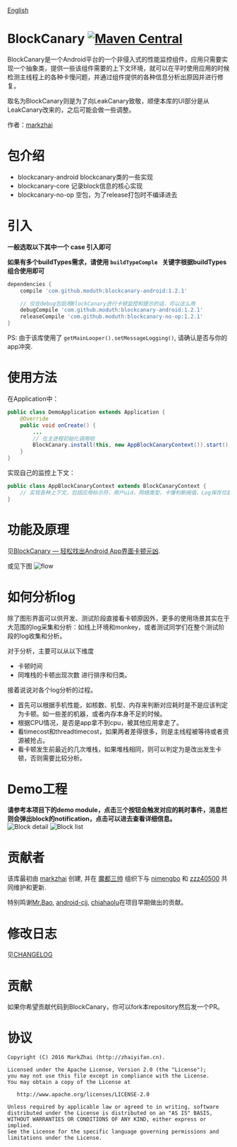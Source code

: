 [English](https://github.com/moduth/blockcanary/blob/master/README.md)

# BlockCanary [![Maven Central](https://maven-badges.herokuapp.com/maven-central/com.github.moduth/blockcanary-android/badge.svg?style=flat)](https://maven-badges.herokuapp.com/maven-central/com.github.moduth/blockcanary-android)
BlockCanary是一个Android平台的一个非侵入式的性能监控组件，应用只需要实现一个抽象类，提供一些该组件需要的上下文环境，就可以在平时使用应用的时候检测主线程上的各种卡慢问题，并通过组件提供的各种信息分析出原因并进行修复。

取名为BlockCanary则是为了向LeakCanary致敬，顺便本库的UI部分是从LeakCanary改来的，之后可能会做一些调整。

作者：[markzhai](https://github.com/markzhai)

# 包介绍
- blockcanary-android blockcanary类的一些实现
- blockcanary-core    记录block信息的核心实现
- blockcanary-no-op   空包，为了release打包时不编译进去

# 引入

**一般选取以下其中一个 case 引入即可**

**如果有多个buildTypes需求，请使用 ```buildTypeComple ``` 关键字根据buildTypes组合使用即可**

```gradle
dependencies {
    compile 'com.github.moduth:blockcanary-android:1.2.1'

    // 仅在debug包启用BlockCanary进行卡顿监控和提示的话，可以这么用
    debugCompile 'com.github.moduth:blockcanary-android:1.2.1'
    releaseCompile 'com.github.moduth:blockcanary-no-op:1.2.1'
}
```

PS: 由于该库使用了 `getMainLooper().setMessageLogging()`, 请确认是否与你的app冲突.


# 使用方法
在Application中：
```java
public class DemoApplication extends Application {
    @Override
    public void onCreate() {
        ...
        // 在主进程初始化调用哈
        BlockCanary.install(this, new AppBlockCanaryContext()).start();
    }
}
```

实现自己的监控上下文：
```java
public class AppBlockCanaryContext extends BlockCanaryContext {
    // 实现各种上下文，包括应用标示符，用户uid，网络类型，卡慢判断阙值，Log保存位置等
}
```

# 功能及原理
见[BlockCanary — 轻松找出Android App界面卡顿元凶](http://blog.zhaiyifan.cn/2016/01/16/BlockCanaryTransparentPerformanceMonitor/).

或见下图
![flow](art/flow-cn.png "flow")

# 如何分析log
除了图形界面可以供开发、测试阶段直接看卡顿原因外，更多的使用场景其实在于大范围的log采集和分析：如线上环境和monkey，或者测试同学们在整个测试阶段的log收集和分析。

对于分析，主要可以从以下维度
- 卡顿时间
- 同堆栈的卡顿出现次数
进行排序和归类。

接着说说对各个log分析的过程。
- 首先可以根据手机性能，如核数、机型、内存来判断对应耗时是不是应该判定为卡顿。如一些差的机器，或者内存本身不足的时候。
- 根据CPU情况，是否是app拿不到cpu，被其他应用拿走了。
- 看timecost和threadtimecost，如果两者差得很多，则是主线程被等待或者资源被抢占。
- 看卡顿发生前最近的几次堆栈，如果堆栈相同，则可以判定为是改出发生卡顿，否则需要比较分析。

# Demo工程
**请参考本项目下的demo module，点击三个按钮会触发对应的耗时事件，消息栏则会弹出block的notification，点击可以进去查看详细信息。**  
![Block detail](art/shot1.png "detail")
![Block list](art/shot2.png "list")

# 贡献者

该库最初由 [markzhai](https://github.com/markzhai) 创建, 并在 [魔都三帅](https://github.com/moduth) 组织下与 [nimengbo](https://github.com/nimengbo) 和 [zzz40500](https://github.com/zzz40500) 共同维护和更新.

特别鸣谢[Mr.Bao](https://github.com/baoyongzhang), [android-cjj](https://github.com/android-cjj), [chiahaolu](https://github.com/chiahaolu)在项目早期做出的贡献。

# 修改日志
见[CHANGELOG](https://github.com/moduth/blockcanary/blob/master/CHANGELOG.md)

# 贡献

如果你希望贡献代码到BlockCanary，你可以fork本repository然后发一个PR。

# 协议

    Copyright (C) 2016 MarkZhai (http://zhaiyifan.cn).
    
    Licensed under the Apache License, Version 2.0 (the "License");
    you may not use this file except in compliance with the License.
    You may obtain a copy of the License at

       http://www.apache.org/licenses/LICENSE-2.0

    Unless required by applicable law or agreed to in writing, software
    distributed under the License is distributed on an "AS IS" BASIS,
    WITHOUT WARRANTIES OR CONDITIONS OF ANY KIND, either express or implied.
    See the License for the specific language governing permissions and
    limitations under the License.
